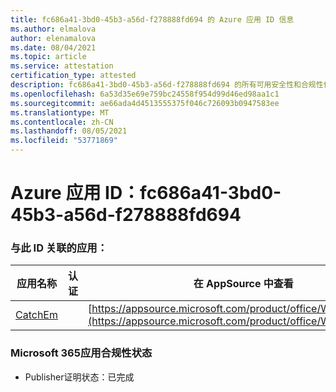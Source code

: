 ```yaml
---
title: fc686a41-3bd0-45b3-a56d-f278888fd694 的 Azure 应用 ID 信息
ms.author: elmalova
author: elenamalova
ms.date: 08/04/2021
ms.topic: article
ms.service: attestation
certification_type: attested
description: fc686a41-3bd0-45b3-a56d-f278888fd694 的所有可用安全性和合规性信息。
ms.openlocfilehash: 6a53d35e69e759bc24558f954d99d46ed98aa1c1
ms.sourcegitcommit: ae66ada4d4513555375f046c726093b0947583ee
ms.translationtype: MT
ms.contentlocale: zh-CN
ms.lasthandoff: 08/05/2021
ms.locfileid: "53771869"
---
```

# <a name="azure-app-id-fc686a41-3bd0-45b3-a56d-f278888fd694"></a>Azure 应用 ID：fc686a41-3bd0-45b3-a56d-f278888fd694


### <a name="apps-associated-with-this-id"></a>与此 ID 关联的应用：
| **应用名称** | **认证** | **在 AppSource 中查看** |
|--------------|---------------|-----------------------|
| [CatchEm](https://docs.microsoft.com/microsoft-365-app-certification/forward/WA200002639) |  | [https://appsource.microsoft.com/product/office/WA200002639](https://appsource.microsoft.com/product/office/WA200002639) |

### <a name="microsoft-365-app-compliance-status"></a>Microsoft 365应用合规性状态
- Publisher证明状态：已完成
